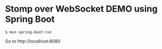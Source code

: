 # Stomp over WebSocket DEMO using Spring Boot


    $ mvn spring-boot:run

Go to http://localhost:8080